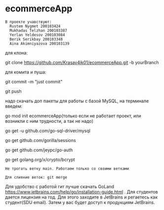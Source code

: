 # ecommerceApp
    В проекте учавствуют: 
      Rustem Nygmet 200103424
      Mukhadas Telzhan 200103387
      Yerlan Yeldesov 200103084
      Berik Serikbay 200103348
      Aina Akimniyazova 200103139
      
      
  для клона:
  
  git clone https://github.com/Krasav4ik01/ecommerceApp.git -b yourBranch
  
  для комита и пуша:

  git commit -m "just commit"

  git push

  
  надо скачать доп пакеты для работы с базой MySQL, 
  на терминале введем:
  
  go mod init ecommerceApp(только если не работает проект, или возникли с ним трудности, а так не надо)
  
  go get -u github.com/go-sql-driver/mysql 
  
  go get github.com/gorilla/sessions
  
  go get github.com/jeypc/go-auth
  
  go get golang.org/x/crypto/bcrypt

    Не трогать ветку main. Работаем только со своими ветками
    
    Для слияние веток: git merge
    
    
   Для удобство с работой гит лучше скачать GoLand https://www.jetbrains.com/help/go/installation-guide.html
   . Для студентов дается лицензия на год. Для этого заходите в JetBrains и регаетесь как студент(SDU email). Затем у вас будет доступ к продукциям JetBrains.
